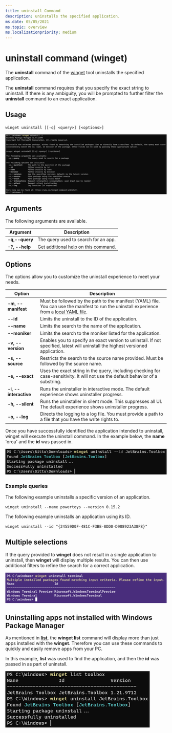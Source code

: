 ```yaml
---
title: uninstall Command
description: uninstalls the specified application.
ms.date: 05/05/2021
ms.topic: overview
ms.localizationpriority: medium
---
```


# uninstall command (winget)

The **uninstall** command of the [winget](index.md) tool uninstalls the specified application.

The **uninstall** command requires that you specify the exact string to uninstall. If there is any ambiguity, you will be prompted to further filter the **uninstall** command to an exact application.

## Usage

`winget uninstall [[-q] <query>] [<options>]`

![uninstall command](images/uninstall.png)

## Arguments

The following arguments are available.

| Argument      | Description |
|-------------|-------------|  
| **-q,--query**  |  The query used to search for an app. |
| **-?, --help** |  Get additional help on this command. |

## Options

The options allow you to customize the uninstall experience to meet your needs.

| Option      | Description |
|-------------|-------------|  
| **-m, --manifest** |   Must be followed by the path to the manifest (YAML) file. You can use the manifest to run the uninstall experience from a [local YAML file](#local-uninstall). |
| **--id**    |  Limits the uninstall to the ID of the application.   |  
| **--name**   |  Limits the search to the name of the application. |  
| **--moniker**   | Limits the search to the moniker listed for the application. |  
| **-v, --version**  |  Enables you to specify an exact version to uninstall. If not specified, latest will uninstall the highest versioned application. |  
| **-s, --source**   |  Restricts the search to the source name provided. Must be followed by the source name. |  
| **-e, --exact**   |   Uses the exact string in the query, including checking for case-sensitivity. It will not use the default behavior of a substring. |  
| **-i, --interactive** |  Runs the uninstaller in interactive mode. The default experience shows uninstaller progress. |  
| **-h, --silent** |  Runs the uninstaller in silent mode. This suppresses all UI. The default experience shows uninstaller progress. |  
| **-o, --log**  |  Directs the logging to a log file. You must provide a path to a file that you have the write rights to. |

Once you have successfully identified the application intended to uninstall, winget will execute the uninstall command.  In the example below, the **name** 'orca' and the **id** was passed in.

![uninstall command](images/uninstall-execute.png)

 
### Example queries

The following example uninstalls a specific version of an application.

```CMD
winget uninstall --name powertoys --version 0.15.2
```

The following example uninstalls an application using its ID.

```CMD
winget uninstall --id "{24559D0F-481C-F3BE-8DD0-D908923A38F8}"
```

## Multiple selections

If the query provided to **winget** does not result in a single application to uninstall, then **winget** will display multiple results. You can then use additional filters to refine the search for a correct application.

![uninstall command](images/uninstall-multiple.png)

## Uninstalling apps not installed with Windows Package Manager
As mentioned in [**list**](list.md), the **winget list** command will display more than just apps installed with the **winget**.  Therefore you can use these commands to quickly and easily remove apps from your PC.

In this example, **list** was used to find the application, and then the **id** was passed in as part of uninstall.

![uninstall with list command](images/uninstall-with-list.png)

